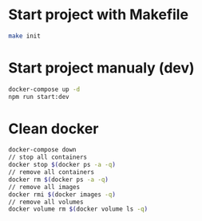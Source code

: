 # Start project with Makefile
```bash
make init
```
# Start project manualy (dev)
```bash
docker-compose up -d
npm run start:dev
```
# Clean docker
```bash
docker-compose down
// stop all containers
docker stop $(docker ps -a -q)
// remove all containers
docker rm $(docker ps -a -q)
// remove all images
docker rmi $(docker images -q)
// remove all volumes
docker volume rm $(docker volume ls -q)
```